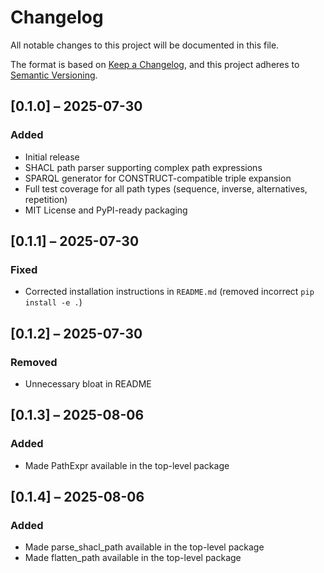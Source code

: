 # Changelog

All notable changes to this project will be documented in this file.

The format is based on [Keep a Changelog](https://keepachangelog.com/en/1.1.0/),
and this project adheres to [Semantic Versioning](https://semver.org/spec/v2.0.0.html).

## [0.1.0] – 2025-07-30
### Added
- Initial release
- SHACL path parser supporting complex path expressions
- SPARQL generator for CONSTRUCT-compatible triple expansion
- Full test coverage for all path types (sequence, inverse, alternatives, repetition)
- MIT License and PyPI-ready packaging

## [0.1.1] – 2025-07-30
### Fixed
- Corrected installation instructions in `README.md` (removed incorrect `pip install -e .`)

## [0.1.2] – 2025-07-30
### Removed
- Unnecessary bloat in README

## [0.1.3] – 2025-08-06
### Added
- Made PathExpr available in the top-level package

## [0.1.4] – 2025-08-06
### Added
- Made parse_shacl_path available in the top-level package
- Made flatten_path available in the top-level package
